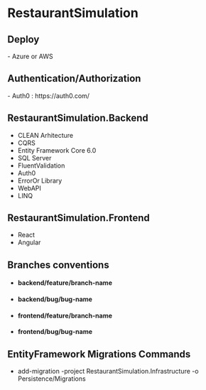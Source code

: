 # RestaurantSimulation

<h2>Deploy</h2>
- Azure or AWS

<h2>Authentication/Authorization</h2>
- Auth0 : https://auth0.com/

<h2>RestaurantSimulation.Backend</h2>

- CLEAN Arhitecture
- CQRS
- Entity Framework Core 6.0
- SQL Server
- FluentValidation
- Auth0
- ErrorOr Library
- WebAPI
- LINQ

<h2>RestaurantSimulation.Frontend</h2>

- React
- Angular

<h2>Branches conventions</h2>

- <h4>backend/feature/branch-name</h4>
- <h4>backend/bug/bug-name</h4>
- <h4>frontend/feature/branch-name</h4>
- <h4>frontend/bug/bug-name</h4>

<h2>EntityFramework Migrations Commands</h2>

- add-migration <migration-name> -project RestaurantSimulation.Infrastructure -o Persistence/Migrations
